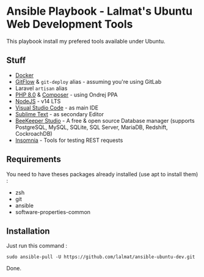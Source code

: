# Ansible Playbook - Lalmat's Ubuntu Web Development Tools

This playbook install my prefered tools available under Ubuntu.

## Stuff
- [Docker](https://www.docker.com/)
- [GitFlow](https://www.atlassian.com/fr/git/tutorials/comparing-workflows/gitflow-workflow) & `git-deploy` alias - assuming you're using GitLab
- Laravel `artisan` alias
- [PHP 8.0](https://www.gnome.org/) & [Composer](https://getcomposer.org/) - using Ondrej PPA
- [NodeJS](https://nodejs.org/en/) - v14 LTS
- [Visual Studio Code](https://code.visualstudio.com/) - as main IDE
- [Sublime Text](https://www.sublimetext.com/) - as secondary Editor
- [BeeKeeper Studio](https://www.beekeeperstudio.io/) - A free & open source Database manager (supports PostgreSQL, MySQL, SQLite, SQL Server, MariaDB, Redshift, CockroachDB)
- [Insomnia](https://insomnia.rest/) - Tools for testing REST requests

## Requirements

You need to have theses packages already installed (use apt to install them) :
- zsh
- git
- ansible
- software-properties-common

## Installation

Just run this command :

`sudo ansible-pull -U https://github.com/lalmat/ansible-ubuntu-dev.git`

Done.
